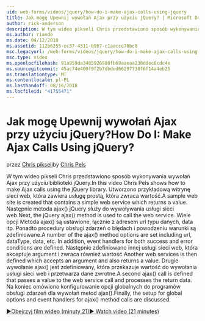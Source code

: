 ```yaml
---
uid: web-forms/videos/jquery/how-do-i-make-ajax-calls-using-jquery
title: Jak mogę Upewnij wywołań Ajax przy użyciu jQuery? | Microsoft Docs
author: rick-anderson
description: W tym wideo pikseli Chris przedstawiono sposób wykonywania wywołań Ajax przy użyciu biblioteki jQuery. Utworzono przykładową witrynę sieci web, która zawiera prostej usługi internetowej zwracające...
ms.author: riande
ms.date: 04/12/2010
ms.assetid: 112b6255-ec37-4311-b967-c1aacce78bc8
msc.legacyurl: /web-forms/videos/jquery/how-do-i-make-ajax-calls-using-jquery
msc.type: video
ms.openlocfilehash: 91a959da3405926980fb69aaeaa230ddec6cdc4e
ms.sourcegitcommit: 45ac74e400f9f2b7dbded66297730f6f14a4eb25
ms.translationtype: MT
ms.contentlocale: pl-PL
ms.lasthandoff: 08/16/2018
ms.locfileid: "41755471"
---
```

<a name="how-do-i-make-ajax-calls-using-jquery"></a><span data-ttu-id="5ade7-105">Jak mogę Upewnij wywołań Ajax przy użyciu jQuery?</span><span class="sxs-lookup"><span data-stu-id="5ade7-105">How Do I: Make Ajax Calls Using jQuery?</span></span>
====================
<span data-ttu-id="5ade7-106">przez [Chris pikseli](https://twitter.com/chrispels)</span><span class="sxs-lookup"><span data-stu-id="5ade7-106">by [Chris Pels](https://twitter.com/chrispels)</span></span>

<span data-ttu-id="5ade7-107">W tym wideo pikseli Chris przedstawiono sposób wykonywania wywołań Ajax przy użyciu biblioteki jQuery.</span><span class="sxs-lookup"><span data-stu-id="5ade7-107">In this video Chris Pels shows how to make Ajax calls using the jQuery library.</span></span> <span data-ttu-id="5ade7-108">Utworzono przykładową witrynę sieci web, która zawiera usługę prostą, która zwraca wartość.</span><span class="sxs-lookup"><span data-stu-id="5ade7-108">A sample web site is created that contains a simple web service which returns a value.</span></span> <span data-ttu-id="5ade7-109">Następnie metoda ajax() jQuery służy do wywoływania usługi sieci web.</span><span class="sxs-lookup"><span data-stu-id="5ade7-109">Next, the jQuery ajax() method is used to call the web service.</span></span> <span data-ttu-id="5ade7-110">Wiele opcji Metoda ajax() są ustawione, łącznie z adresem url typu danych, data itp. Ponadto procedury obsługi zdarzeń o błędach i powodzeniu warunki są zdefiniowane.</span><span class="sxs-lookup"><span data-stu-id="5ade7-110">A number of the ajax() method options are set including url, dataType, data, etc. In addition, event handlers for both success and error conditions are defined.</span></span> <span data-ttu-id="5ade7-111">Następnie zdefiniowano innej usługi sieci web, która akceptuje argument i zwraca również wartość.</span><span class="sxs-lookup"><span data-stu-id="5ade7-111">Another web services is then defined which accepts an argument and also returns a value.</span></span> <span data-ttu-id="5ade7-112">Drugie wywołanie ajax() jest zdefiniowany, która przekazuje wartość do wywołania usługi sieci web i przetwarza dane zwrotne.</span><span class="sxs-lookup"><span data-stu-id="5ade7-112">A second ajax() call is defined that passes a value to the web service call and processes the return data.</span></span> <span data-ttu-id="5ade7-113">Na koniec omówiono konfigurowanie opcji globalnych do programów obsługi zdarzeń dla wywołań metod ajax().</span><span class="sxs-lookup"><span data-stu-id="5ade7-113">Finally, the setup for global options and event handlers for ajax() method calls are discussed.</span></span>

[<span data-ttu-id="5ade7-114">&#9654;Obejrzyj film wideo (minuty 21)</span><span class="sxs-lookup"><span data-stu-id="5ade7-114">&#9654; Watch video (21 minutes)</span></span>](https://channel9.msdn.com/Blogs/ASP-NET-Site-Videos/how-do-i-make-ajax-calls-using-jquery)
